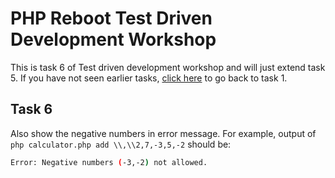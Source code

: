 # PHP Reboot Test Driven Development Workshop

This is task 6 of Test driven development workshop and will just extend task 5. If you have not seen earlier tasks, [click here](README.md) to go back to task 1.

## Task 6

Also show the negative numbers in error message. For example, output of `php calculator.php add \\,\\2,7,-3,5,-2` should be:

```bash
Error: Negative numbers (-3,-2) not allowed.
```